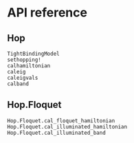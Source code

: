 # API reference

## Hop

```@docs
TightBindingModel
sethopping!
calhamiltonian
caleig
caleigvals
calband
```

## Hop.Floquet

```@docs
Hop.Floquet.cal_floquet_hamiltonian
Hop.Floquet.cal_illuminated_hamiltonian
Hop.Floquet.cal_illuminated_band
```
